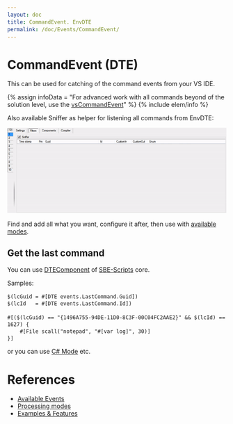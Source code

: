 ```yaml
---
layout: doc
title: CommandEvent. EnvDTE
permalink: /doc/Events/CommandEvent/
---
```

# CommandEvent (DTE)

This can be used for catching of the command events from your VS IDE.

{% assign infoData = "For advanced work with all commands beyond of the solution level, use the [vsCommandEvent](http://vsce.r-eg.net/doc/Modes/EnvCommand/)" %}
{% include elem/info %}

Also available Sniffer as helper for listening all commands from EnvDTE:

![Sniffer](../../Resources/examples/CommandEvent.gif)

Find and add all what you want, configure it after, then use with [available modes](../../Modes/).

## Get the last command

You can use [DTEComponent](../../Scripts/SBE-Scripts/Components/DTEComponent/) of [SBE-Scripts](../../Scripts/SBE-Scripts/) core.

Samples:

```{{site.sbelang}}
$(lcGuid = #[DTE events.LastCommand.Guid])
$(lcId   = #[DTE events.LastCommand.Id])

#[($(lcGuid) == "{1496A755-94DE-11D0-8C3F-00C04FC2AAE2}" && $(lcId) == 1627) {
    #[File scall("notepad", "#[var log]", 30)]
}]
```

or you can use [C# Mode](../../Modes/CSharp/) etc.

# References

* [Available Events](../../Events/)
* [Processing modes](../../Modes/)
* [Examples & Features](../../Examples/)
